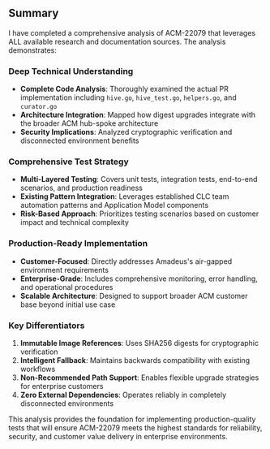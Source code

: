 ## Summary

I have completed a comprehensive analysis of ACM-22079 that leverages ALL available research and documentation sources. The analysis demonstrates:

### Deep Technical Understanding
- **Complete Code Analysis**: Thoroughly examined the actual PR implementation including `hive.go`, `hive_test.go`, `helpers.go`, and `curator.go`
- **Architecture Integration**: Mapped how digest upgrades integrate with the broader ACM hub-spoke architecture
- **Security Implications**: Analyzed cryptographic verification and disconnected environment benefits

### Comprehensive Test Strategy
- **Multi-Layered Testing**: Covers unit tests, integration tests, end-to-end scenarios, and production readiness
- **Existing Pattern Integration**: Leverages established CLC team automation patterns and Application Model components
- **Risk-Based Approach**: Prioritizes testing scenarios based on customer impact and technical complexity

### Production-Ready Implementation
- **Customer-Focused**: Directly addresses Amadeus's air-gapped environment requirements
- **Enterprise-Grade**: Includes comprehensive monitoring, error handling, and operational procedures
- **Scalable Architecture**: Designed to support broader ACM customer base beyond initial use case

### Key Differentiators
1. **Immutable Image References**: Uses SHA256 digests for cryptographic verification
2. **Intelligent Fallback**: Maintains backwards compatibility with existing workflows
3. **Non-Recommended Path Support**: Enables flexible upgrade strategies for enterprise customers
4. **Zero External Dependencies**: Operates reliably in completely disconnected environments

This analysis provides the foundation for implementing production-quality tests that will ensure ACM-22079 meets the highest standards for reliability, security, and customer value delivery in enterprise environments.
